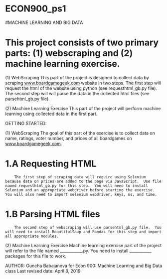 # ECON900_ps1
#MACHINE LEARNING AND BIG DATA 

#	This project consists of two primary parts: (1) webscraping and (2) machine learning exercise. 

(1) WebScraping
	This part of the project is designed to collect data by scraping www.boardgamegeek.com website in two steps.  The first step will request the html of the website using python (see requesthtml_gb.py file).  The second step will will parse the data in the collected html files (see parsehtml_gb.py file).

(2) Machine Learning Exercise
	This part of the project will perform machine learning using collected data in the first part.


GETTING STARTED:

(1) WebScraping
The goal of this part of the exercise is to collect data on name, ratings, voter number, and prices of all boardgames on www.boardgamegeek.com.

#	1.A Requesting HTML
		The first step of scraping data will require using Selenium because data on prices are added to the page via JavaScript.  Use file named requesthtml_gb.py for this step.  You will need to install Selenium and an appropriate webdriver before starting the exercise. You will also need to import selenium webdriver, keys, os, and time.


#	1.B Parsing HTML files
		The second step of webscraping will use parsehtml_gb.py file.  You will need to install BeautifulSoup and Pandas for this step and import all appropriate modules. 

(2) Machine Learning Exercise
	Machine learning exercise part of the project will refer to the file named ___________.py.  You need to install ___________ packages for this file to work.  



AUTHOR:
Guncha Babajanova for Econ 900: Machine Learning and Big Data class
Last revised date: April 8, 2019

